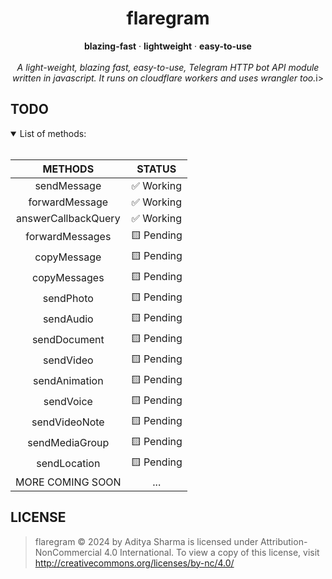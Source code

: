 <h1 align="center">flaregram</h1>

  <p align="center">
    <b>blazing-fast</b>
    ·
    <b>lightweight</b>
    ·
    <b>easy-to-use</b>
    <br><br>
    <i>A light-weight, blazing fast, easy-to-use, Telegram HTTP bot API module written in javascript. It runs on cloudflare workers and uses wrangler too.</i>i>
  </p>
</div>

## TODO

<details open>
<summary>List of methods: </summary>
<br>
  
|       METHODS       |   STATUS  |
|:-------------------:|:---------:|
|     sendMessage     | ✅ Working |
|    forwardMessage   | ✅ Working |
| answerCallbackQuery | ✅ Working |
|   forwardMessages   | 🟨 Pending |
|     copyMessage     | 🟨 Pending |
|     copyMessages    | 🟨 Pending |
|      sendPhoto      | 🟨 Pending |
|      sendAudio      | 🟨 Pending |
|     sendDocument    | 🟨 Pending |
|      sendVideo      | 🟨 Pending |
|    sendAnimation    | 🟨 Pending |
|      sendVoice      | 🟨 Pending |
|    sendVideoNote    | 🟨 Pending |
|    sendMediaGroup   | 🟨 Pending |
|     sendLocation    | 🟨 Pending |
|   MORE COMING SOON  |    ...    |

</details>



## LICENSE
> flaregram © 2024 by Aditya Sharma is licensed under Attribution-NonCommercial 4.0 International. To view a copy of this license, visit http://creativecommons.org/licenses/by-nc/4.0/
